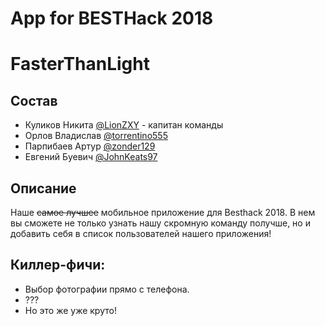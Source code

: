 # App for BESTHack 2018
# FasterThanLight

## Состав

- Куликов Никита [@LionZXY](https://github.com/LionZXY) - капитан команды
- Орлов Владислав [@torrentino555](https://github.com/torrentino555) 
- Парпибаев Артур [@zonder129](https://github.com/zonder129) 
- Евгений Буевич [@JohnKeats97](https://github.com/JohnKeats97)

## Описание

Наше ~~самое лучшее~~ мобильное приложение для Besthack 2018.
В нем вы сможете не только узнать нашу скромную команду получше, но и добавить себя в список пользователей нашего приложения!

## Киллер-фичи:

- Выбор фотографии прямо с телефона.
- ???
- Но это же уже круто!
